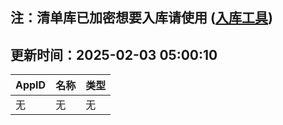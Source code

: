 ## 注：清单库已加密想要入库请使用 ([入库工具](https://github.com/BlankTMing/ManifestAutoUpdate/releases))

## 更新时间：2025-02-03 05:00:10
| AppID | 名称 | 类型  |
| :-------------------- | :----------------------------- | :----------- |
| 无 | 无 | 无 |
